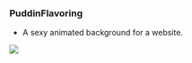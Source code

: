 ### PuddinFlavoring
- A sexy animated background for a website.

![](https://cdn.discordapp.com/attachments/695003533254328431/730003577254445096/unknown.png)
